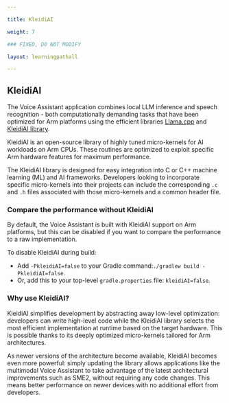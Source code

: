 ```yaml
---

title: KleidiAI

weight: 7

### FIXED, DO NOT MODIFY

layout: learningpathall

---
```


## KleidiAI

The Voice Assistant application combines local LLM inference and speech recognition - both computationally demanding tasks that have been optimized for Arm platforms using the efficient libraries [Llama.cpp](https://github.com/ggml-org/llama.cpp) and [KleidiAI library](https://gitlab.arm.com/kleidi/kleidiai).

KleidiAI is an open-source library of highly tuned micro-kernels for AI workloads on Arm CPUs. These routines are optimized to exploit specific Arm hardware features for maximum performance.

The KleidiAI library is designed for easy integration into C or C++ machine learning (ML) and AI frameworks. Developers looking to incorporate specific micro-kernels into their projects can include the corresponding `.c` and `.h` files associated with those micro-kernels and a common header file.

### Compare the performance without KleidiAI

By default, the Voice Assistant is built with KleidiAI support on Arm platforms, but this can be disabled if you want to compare the performance to a raw implementation.

To disable KleidiAI during build:

* Add `-PkleidiAI=false` to your Gradle command:`./gradlew build -PkleidiAI=false`.
* Or, add this to your top-level `gradle.properties` file: `kleidiAI=false`.  

### Why use KleidiAI?

KleidiAI simplifies development by abstracting away low-level optimization: developers can write high-level code while the KleidiAI library selects the most efficient implementation at runtime based on the target hardware. This is possible thanks to its deeply optimized micro-kernels tailored for Arm architectures.

As newer versions of the architecture become available, KleidiAI becomes even more powerful: simply updating the library allows applications like the multimodal Voice Assistant to take advantage of the latest architectural improvements such as SME2, without requiring any code changes. This means better performance on newer devices with no additional effort from developers.

